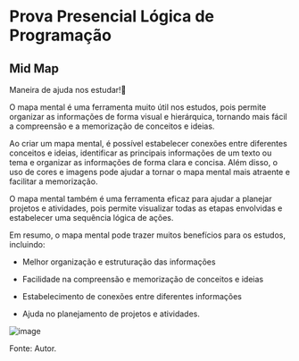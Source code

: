 # Prova Presencial Lógica de Programação

## Mid Map

Maneira de ajuda nos estudar!📖

O mapa mental é uma ferramenta muito útil nos estudos, pois permite organizar as informações de forma visual e hierárquica, tornando mais fácil a compreensão e a memorização de conceitos e ideias.

Ao criar um mapa mental, é possível estabelecer conexões entre diferentes conceitos e ideias, identificar as principais informações de um texto ou tema e organizar as informações de forma clara e concisa. Além disso, o uso de cores e imagens pode ajudar a tornar o mapa mental mais atraente e facilitar a memorização.

O mapa mental também é uma ferramenta eficaz para ajudar a planejar projetos e atividades, pois permite visualizar todas as etapas envolvidas e estabelecer uma sequência lógica de ações.

Em resumo, o mapa mental pode trazer muitos benefícios para os estudos, incluindo:

* Melhor organização e estruturação das informações

* Facilidade na compreensão e memorização de conceitos e ideias

* Estabelecimento de conexões entre diferentes informações

* Ajuda no planejamento de projetos e atividades.


![image](https://user-images.githubusercontent.com/106537496/233452396-b6abb973-dc7f-4c79-b8e8-8c37d619d41a.png)

Fonte: Autor.


